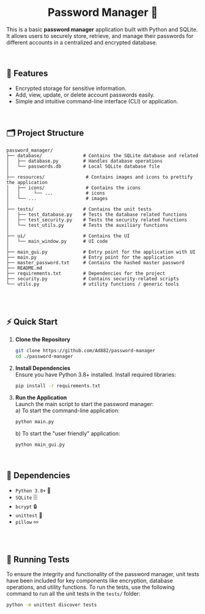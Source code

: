 <h1 align='center'> Password Manager 🔐 </h1>  
 
This is a basic **password manager** application built with Python and SQLite. It allows users to securely store, retrieve, and manage their passwords for different accounts in a centralized and encrypted database.

<br>

## 🌟 **Features**  
- Encrypted storage for sensitive information. 
- Add, view, update, or delete account passwords easily.  
- Simple and intuitive command-line interface (CLI)  or application.

<br>

## 🗂️ **Project Structure**  
```plaintext
password_manager/
├── database/               # Contains the SQLite database and related 
│   ├── database.py         # Handles database operations
│   └── passwords.db        # Local SQLite database file
│
├── resources/               # Contains images and icons to prettify the application
│   ├── icons/               # Contains the icons
│   │     └── ...            # icons
│   └── ...                  # images
│
├── tests/                  # Contains the unit tests 
│   ├── test_database.py    # Tests the database related functions
│   ├── test_security.py    # Tests the security related functions
│   └── test_utils.py       # Tests the auxiliary functions
│
├── ui/                     # Contains the UI  
│   └── main_window.py      # UI code
│ 
├── main_gui.py             # Entry point for the application with UI
├── main.py                 # Entry point for the application
├── master_password.txt     # Contains the hashed master password
├── README.md
├── requirements.txt        # Dependencies for the project
├── security.py             # Contains security-related scripts
└── utils.py                # utility functions / generic tools
```

<br>
<br>

## ⚡ **Quick Start**  

1. **Clone the Repository**  
   ```bash
   git clone https://github.com/Ad882/password-manager
   cd ./password-manager
   ```

2. **Install Dependencies**  
   Ensure you have Python 3.8+ installed. Install required libraries:  
   ```bash
   pip install -r requirements.txt
   ```

3. **Run the Application**  
   Launch the main script to start the password manager:   
   a) To start the command-line application:
     ```bash
     python main.py
     ```
   b) To start the "user friendly" application:
     ```bash
     python main_gui.py
     ```

<br>

## 🔗 **Dependencies**  

- `Python 3.8+` 🐍  
- `SQLite` 🗄️  
- `bcrypt` 🔒  
- `unittest` 🧪
- `pillow` 💤


<br>
<br>

## 🧪 **Running Tests**

To ensure the integrity and functionality of the password manager, unit tests have been included for key components like encryption, database operations, and utility functions. To run the tests, use the following command to run all the unit tests in the `tests/` folder:
  ```bash
  python -m unittest discover tests
  ```
